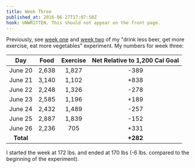 ```yaml
---
title: Week Three
published_at: 2016-06-27T17:07:50Z
hook: UNWRITTEN. This should not appear on the front page.
---
```


Previously, see [week one](/fragments/one-week) and [week
two](/fragments/two-weeks) of my "drink less beer, get more exercise, eat more
vegetables" experiment. My numbers for week three:

| Day       | Food    | Exercise | Net Relative to 1,200 Cal Goal |
| :-------: | :-----: | :------: | :----------------------------: |
| June 20   | 2,638   | 1,827    | -389                           |
| June 21   | 3,140   | 1,102    | +838                           |
| June 22   | 2,248   | 1,326    | -278                           |
| June 23   | 2,585   | 1,196    | +189                           |
| June 24   | 2,432   | 1,489    | -257                           |
| June 25   | 2,887   | 1,839    | -152                           |
| June 26   | 2,236   | 705      | +331                           |
| **Total** |         |          | **+282**                       |

I started the week at 172 lbs. and ended at 170 lbs (-6 lbs. compared to the
beginning of the experiment).

[food-rules]: https://en.wikipedia.org/wiki/Food_Rules:_An_Eater's_Manual
